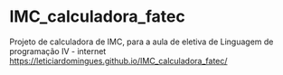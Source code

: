 # IMC_calculadora_fatec
Projeto de calculadora de IMC, para a aula de eletiva de Linguagem de programação IV - internet
<https://leticiardomingues.github.io/IMC_calculadora_fatec/>
